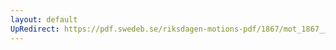 ```yaml
---
layout: default
UpRedirect: https://pdf.swedeb.se/riksdagen-motions-pdf/1867/mot_1867__ak__00032.pdf
---
```

